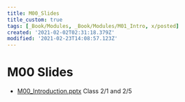 ```yaml
---
title: M00_Slides
title_custom: true
tags: [_Book/Modules, _Book/Modules/M01_Intro, x/posted]
created: '2021-02-02T02:31:18.379Z'
modified: '2021-02-23T14:08:57.123Z'
---
```


# M00 Slides



- [M00_Introduction.pptx](https://drive.google.com/file/d/1QV-oLedUFVqdEfBIAflkzAGGLG7ohoSQ/view%3Fusp%3Dsharing) Class 2/1 and 2/5

